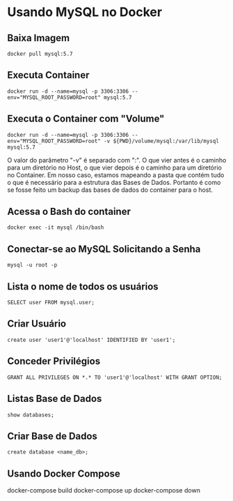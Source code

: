 # Usando MySQL no Docker 

## Baixa Imagem
`docker pull mysql:5.7`

## Executa Container 
`docker run -d --name=mysql -p 3306:3306 --env="MYSQL_ROOT_PASSWORD=root" mysql:5.7`

## Executa o Container com "Volume"
`docker run -d --name=mysql -p 3306:3306 --env="MYSQL_ROOT_PASSWORD=root" -v ${PWD}/volume/mysql:/var/lib/mysql mysql:5.7`

O valor do parâmetro "-v" é separado com ":".
O que vier antes é o caminho para um diretório no Host, o que vier depois é o caminho para um diretório no Container.
Em nosso caso, estamos mapeando a pasta que contém tudo o que é necessário para a estrutura das Bases de Dados. Portanto é como se fosse feito um backup das bases de dados do container para o host.

## Acessa o Bash do container 
`docker exec -it mysql /bin/bash`

## Conectar-se ao MySQL Solicitando a Senha
`mysql -u root -p`

## Lista o nome de todos os usuários
`SELECT user FROM mysql.user;`

## Criar Usuário
`create user 'user1'@'localhost' IDENTIFIED BY 'user1';`

## Conceder Privilégios 
`GRANT ALL PRIVILEGES ON *.* TO 'user1'@'localhost' WITH GRANT OPTION;`

## Listas Base de Dados
`show databases;`

## Criar Base de Dados
`create database <name_db>;`

## Usando Docker Compose
docker-compose build
docker-compose up
docker-compose down


